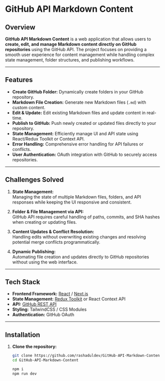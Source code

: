 # GitHub API Markdown Content

## Overview
**GitHub API Markdown Content** is a web application that allows users to **create, edit, and manage Markdown content directly on GitHub repositories** using the GitHub API. The project focuses on providing a smooth user experience for content management while handling complex state management, folder structures, and publishing workflows.

---

## Features

- **Create GitHub Folder:** Dynamically create folders in your GitHub repository.
- **Markdown File Creation:** Generate new Markdown files (`.md`) with custom content.
- **Edit & Update:** Edit existing Markdown files and update content in real-time.
- **Publish to GitHub:** Push newly created or updated files directly to your repository.
- **State Management:** Efficiently manage UI and API state using React/Redux Toolkit or Context API.
- **Error Handling:** Comprehensive error handling for API failures or conflicts.
- **User Authentication:** OAuth integration with GitHub to securely access repositories.

---

## Challenges Solved

1. **State Management:**  
   Managing the state of multiple Markdown files, folders, and API responses while keeping the UI responsive and consistent.

2. **Folder & File Management via API:**  
   GitHub API requires careful handling of paths, commits, and SHA hashes when creating or updating files.  

3. **Content Updates & Conflict Resolution:**  
   Handling edits without overwriting existing changes and resolving potential merge conflicts programmatically.

4. **Dynamic Publishing:**  
   Automating file creation and updates directly to GitHub repositories without using the web interface.

---

## Tech Stack

- **Frontend Framework:** [React](https://reactjs.org/) / [Next.js](https://nextjs.org/)
- **State Management:** [Redux Toolkit](https://redux-toolkit.js.org/) or React Context API
- **API:** [GitHub REST API](https://docs.github.com/en/rest)
- **Styling:** TailwindCSS / CSS Modules
- **Authentication:** GitHub OAuth

---

## Installation

1. **Clone the repository:**
   ```bash
   git clone https://github.com/rashaduldev/GitHub-API-Markdown-Content
   cd GitHub-API-Markdown-Content

   npm i
   npm run dev

